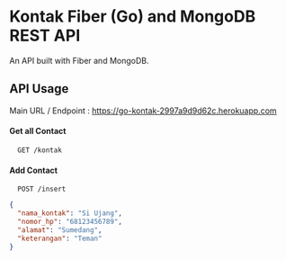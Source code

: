 
# Kontak Fiber (Go) and MongoDB REST API

An API built with Fiber and MongoDB.


## API Usage
Main URL / Endpoint :
https://go-kontak-2997a9d9d62c.herokuapp.com

#### Get all Contact

```http
  GET /kontak
```

#### Add Contact

```http
  POST /insert
```


```json
{
  "nama_kontak": "Si Ujang",
  "nomor_hp": "68123456789",
  "alamat": "Sumedang",
  "keterangan": "Teman"
}

```
